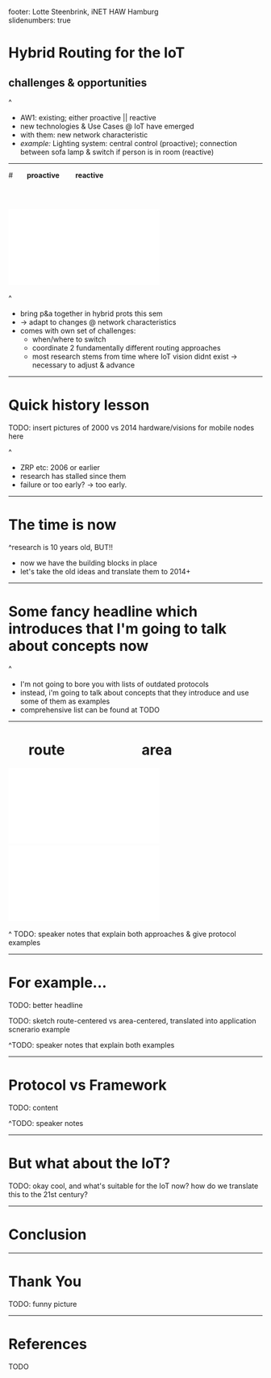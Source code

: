 footer: Lotte Steenbrink, iNET HAW Hamburg	
slidenumbers: true

# **Hybrid Routing for the IoT**
## challenges & opportunities

^ 
- AW1: existing; either proactive || reactive 
- new technologies & Use Cases @ IoT have emerged
- with them: new network characteristic
- *example:* Lighting system: central control (proactive); connection between sofa lamp & switch if person is in room (reactive)

---
#       **proactive**         **reactive**
###     

![original](./../images/hybrid_venn.pdf)

^ 
- bring p&a together in hybrid prots this sem 
- -> adapt to changes @ network characteristics
- comes with own set of challenges:
	* when/where to switch
	* coordinate 2 fundamentally different routing approaches
	* most research stems from time where IoT vision didnt exist -> necessary to adjust & advance

---
# **Quick history lesson** 
TODO: insert pictures of 2000 vs 2014 hardware/visions for mobile nodes here

^
- ZRP etc: 2006 or earlier
- research has stalled since them
- failure or too early? -> too early.

---
# **The time is now** 

^research is 10 years old, BUT!! 
- now we have the building blocks in place
- let's take the old ideas and translate them to 2014+

---
# **Some fancy headline which introduces that I'm going to talk about concepts now** 
^
- I'm not going to bore you with lists of outdated protocols
- instead, i'm going to talk about concepts that they introduce and use some of them as examples
- comprehensive list can be found at TODO

---
#        **route                         area** 

![inline](./../images/route_centered.pdf)![inline](./../images/area_centered.pdf)

^
TODO: speaker notes that explain both approaches & give protocol examples


---
# **For example...** 
TODO: better headline

TODO: sketch route-centered vs area-centered, translated into application scnerario example

^TODO: speaker notes that explain both examples

---
# **Protocol vs Framework** 
TODO: content

^TODO: speaker notes

---
# **But what about the IoT?** 
TODO: okay cool, and what's suitable for the IoT now? how do we translate this to the 21st century?


---
# **Conclusion** 



---
# **Thank You** 

TODO: funny picture


---
# **References** 
TODO

